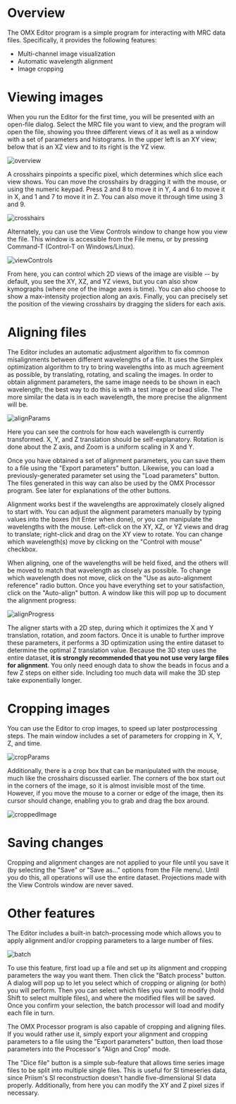 Overview
========

The OMX Editor program is a simple program for interacting with
MRC data files. Specifically, it provides the following features:

* Multi-channel image visualization
* Automatic wavelength alignment
* Image cropping

Viewing images
==============

When you run the Editor for the first time, you will be presented with
an open-file dialog. Select the MRC file you want to view, and the
program will open the file, showing you three different views of it
as well as a window with a set of parameters and histograms. In the
upper left is an XY view; below that is an XZ view and to its right is
the YZ view.

![overview](readmeFiles/overview.png)

A crosshairs pinpoints a specific pixel, which determines
which slice each view shows. You can move the crosshairs by dragging it
with the mouse, or using the numeric keypad. Press 2 and 8 to move it in
Y, 4 and 6 to move it in X, and 1 and 7 to move it in Z. You can also
move it through time using 3 and 9.

![crosshairs](readmeFiles/crosshairs.png)

Alternately, you can use the View Controls window to change how you
view the file. This window is accessible from the File menu, or by
pressing Command-T (Control-T on Windows/Linux).

![viewControls](readmeFiles/viewControls.png)

From here, you can
control which 2D views of the image are visible -- by default, you
see the XY, XZ, and YZ views, but you can also show kymographs (where
one of the image axes is time). You can also choose to show a
max-intensity projection along an axis. Finally, you can precisely set
the position of the viewing crosshairs by dragging the sliders for
each axis.

Aligning files
==============

The Editor includes an automatic adjustment algorithm to fix common
misalignments between different wavelengths of a file. It uses the
Simplex optimization algorithm to try to bring wavelengths into as much
agreement as possible, by translating, rotating, and scaling the images.
In order to obtain alignment parameters, the same image needs to be
shown in each wavelength; the best way to do this is with a test image
or bead slide. The more similar the data is in each wavelength, the
more precise the alignment will be.

![alignParams](readmeFiles/alignParams.png)

Here you can see the controls for how each wavelength is currently
transformed. X, Y, and Z translation should be self-explanatory.
Rotation is done about the Z axis, and Zoom is a uniform scaling in
X and Y.

Once you have obtained a set of alignment parameters, you can save
them to a file using the "Export parameters" button. Likewise, you can
load a previously-generated parameter set using the "Load parameters"
button. The files generated in this way can also be used by the
OMX Processor program. See later for explanations of the other buttons.

Alignment works best if the wavelengths are approximately closely
aligned to start with. You can adjust the alignment parameters manually
by typing values into the boxes (hit Enter when done), or you can
manipulate the wavelengths with the mouse. Left-click on the XY, XZ, or
YZ views and drag to translate; right-click and drag on the XY view to
rotate. You can change which wavelength(s) move by clicking on the
"Control with mouse" checkbox.

When aligning, one of the wavelengths will be held fixed, and the others
will be moved to match that wavelength as closely as possible. To change
which wavelength does not move, click on the "Use as auto-alignment
reference" radio button. Once you have everything set to your
satisfaction, click on the "Auto-align" button. A window like this
will pop up to document the alignment progress:

![alignProgress](readmeFiles/alignProgress.png)

The aligner starts with a 2D step, during which it optimizes the X and Y
translation, rotation, and zoom factors. Once it is unable to further
improve these parameters, it performs a 3D optimization using the entire
dataset to determine the optimal Z translation value. Because the 3D
step uses the entire dataset, **it is strongly recommended that you not
use very large files for alignment**. You only need enough data to
show the beads in focus and a few Z steps on either side. Including
too much data will make the 3D step take exponentially longer.

Cropping images
===============

You can use the Editor to crop images, to speed up later postprocessing
steps. The main window includes a set of parameters for cropping in X, Y,
Z, and time.

![cropParams](readmeFiles/cropParams.png)

Additionally, there is a crop box that can be manipulated with the mouse,
much like the crosshairs discussed earlier. The corners of the box start
out in the corners of the image, so it is almost invisible most of the
time. However, if you move the mouse to a corner or edge of the image,
then its cursor should change, enabling you to grab and drag the box
around.

![croppedImage](readmeFiles/croppedImage.png)

Saving changes
==============

Cropping and alignment changes are not applied to your file until you
save it (by selecting the "Save" or "Save as..." options from the File
menu). Until you do this, all operations will use the entire dataset.
Projections made with the View Controls window are never saved.

Other features
==============

The Editor includes a built-in batch-processing mode which allows you to
apply alignment and/or cropping parameters to a large number of files.

![batch](readmeFiles/batch.png)

To use this feature, first load up a file and set up its alignment
and cropping parameters the way you want them. Then click the "Batch
process" button. A dialog will pop up to let you select which of
cropping or aligning (or both) you will perform. Then you can select
which files you want to modify (hold Shift to select multiple files),
and where the modified files will be saved. Once you confirm your
selection, the batch processor will load and modify each file in turn.

The OMX Processor program is also capable of cropping and aligning files.
If you would rather use it, simply export your alignment and cropping
parameters to a file using the "Export parameters" button, then load
those parameters into the Processor's "Align and Crop" mode.

The "Dice file" button is a simple sub-feature that allows time series
image files to be split into multiple single files. This is useful for
SI timeseries data, since Priism's SI reconstruction doesn't handle
five-dimensional SI data properly. Additionally, from here you can
modify the XY and Z pixel sizes if necessary.
